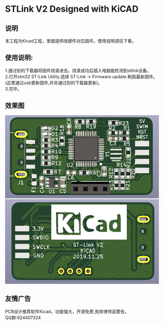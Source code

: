 # STLink V2  Designed with KiCAD

## 说明  
本工程为Kicad工程，里面提供改硬件对应固件。使用说明请往下看。    

## 使用说明:
1.通过别的下载器将固件烧录进去。烧录成功后插入电脑能检测到stlink设备。   
2.打开stm32 ST-Link Utility.选择 ST-Link -> Firmware update 刷路最新固件。(这里通过usb更新固件,并非通过别的下载器更新)。    
3.完毕。   

## 效果图   
![avatar](./1.png)   
![avatar](./2.png)   

## 友情广告
PCB设计推荐软件Kicad，功能强大，开源免费,免除律师函警告。       
QQ群:924407324
